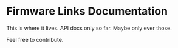 Firmware Links Documentation
============================

This is where it lives. API docs only so far. Maybe only ever those.

Feel free to contribute.
